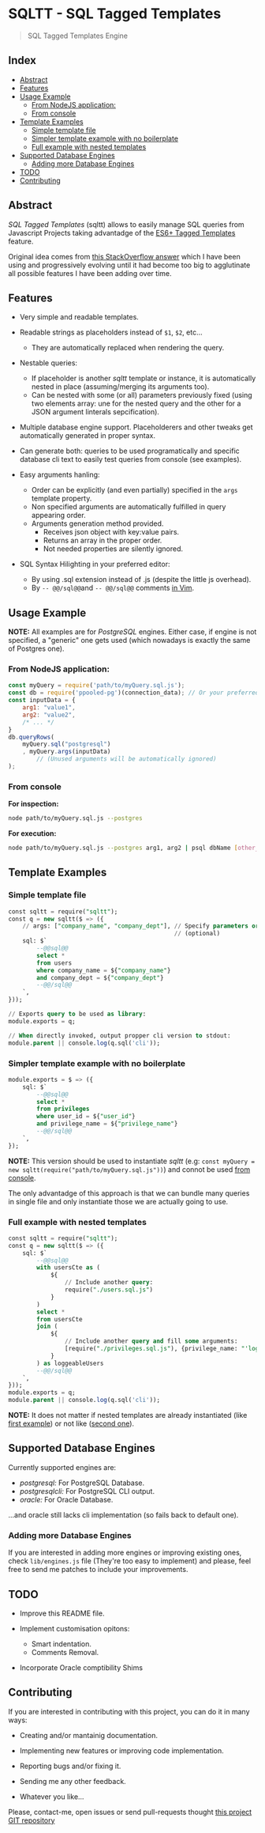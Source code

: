 SQLTT - SQL Tagged Templates
============================

> SQL Tagged Templates Engine

Index
-----

<!-- vim-markdown-toc GitLab -->

* [Abstract](#abstract)
* [Features](#features)
* [Usage Example](#usage-example)
    * [From NodeJS application:](#from-nodejs-application)
    * [From console](#from-console)
* [Template Examples](#template-examples)
    * [Simple template file](#simple-template-file)
    * [Simpler template example with no boilerplate](#simpler-template-example-with-no-boilerplate)
    * [Full example with nested templates](#full-example-with-nested-templates)
* [Supported Database Engines](#supported-database-engines)
    * [Adding more Database Engines](#adding-more-database-engines)
* [TODO](#todo)
* [Contributing](#contributing)

<!-- vim-markdown-toc -->


Abstract
--------

*SQL Tagged Templates* (sqltt) allows to easily manage SQL queries from
Javascript Projects taking advantadge of the [ES6+ Tagged
Templates](https://developer.mozilla.org/en-US/docs/Web/JavaScript/Reference/Template_literals#Tagged_templates)
feature.

Original idea comes from [this StackOverflow
answer](https://stackoverflow.com/a/41136912/4243912) which I have been using
and progressively evolving until it had become too big to agglutinate all
possible features I have been adding over time.


Features
--------

  * Very simple and readable templates.

  * Readable strings as placeholders instead of `$1`, `$2`, etc...
    - They are automatically replaced when rendering the query.

  * Nestable queries:
    - If placeholder is another *sqltt* template or instance, it is
      automatically nested in place (assuming/merging its arguments too).
    - Can be nested with some (or all) parameters previously fixed (using two
      elements array: une for the nested query and the other for a JSON
      argument linterals sepcification).

  * Multiple database engine support. Placeholderers and other tweaks get
    automatically generated in proper syntax.

  * Can generate both: queries to be used programatically and specific database
    cli text to easily test queries from console (see examples).

  * Easy arguments hanling:
    - Order can be explicitly (and even partially) specified in the `args`
      template property.
    - Non specified arguments are automatically fulfilled in query appearing
      order.
    - Arguments generation method provided.
      + Receives json object with key:value pairs.
      + Returns an array in the proper order.
      + Not needed properties are silently ignored.

  * SQL Syntax Hilighting in your preferred editor:
    - By using .sql extension instead of .js (despite the little js overhead).
    - By `-- @@/sql@@`and `-- @@/sql@@` comments [in
      Vim](http://vim.wikia.com/wiki/Different_syntax_highlighting_within_regions_of_a_file). 


Usage Example
-------------

>
**NOTE:** All examples are for *PostgreSQL* engines. Either case, if engine is
not specified, a "generic" one gets used (which nowadays is exactly the same of
Postgres one).
>

### From NodeJS application:

```javascript
const myQuery = require('path/to/myQuery.sql.js');
const db = require('ppooled-pg')(connection_data); // Or your preferred library.
const inputData = {
    arg1: "value1",
    arg2: "value2",
    /* ... */
}
db.queryRows(
    myQuery.sql("postgresql")
    , myQuery.args(inputData)
        // (Unused arguments will be automatically ignored)
);
```

### From console

**For inspection:**
```sh
node path/to/myQuery.sql.js --postgres
```

**For execution:**

```sh
node path/to/myQuery.sql.js --postgres arg1, arg2 | psql dbName [other_arguments...]
```

Template Examples
-----------------


### Simple template file

```sql
const sqltt = require("sqltt");
const q = new sqltt($ => ({
    // args: ["company_name", "company_dept"], // Specify parameters order
                                               // (optional)
    sql: $`
        --@@sql@@
        select *
        from users
        where company_name = ${"company_name"}
        and company_dept = ${"company_dept"}
        --@@/sql@@
    `,
}));

// Exports query to be used as library:
module.exports = q;

// When directly invoked, output propper cli version to stdout:
module.parent || console.log(q.sql('cli'));
```


### Simpler template example with no boilerplate

```sql
module.exports = $ => ({
    sql: $`
        --@@sql@@
        select *
        from privileges
        where user_id = ${"user_id"}
        and privilege_name = ${"privilege_name"}
        --@@/sql@@
    `,
});
```

>
**NOTE:** This version should be used to instantiate *sqltt* (e.g: `const
myQuery = new sqltt(require("path/to/myQuery.sql.js"))`) and connot be used
[from console](#from-console).
>
The only advantadge of this approach is that we can bundle many queries in
single file and only instantiate those we are actually going to use.
>


### Full example with nested templates

```sql
const sqltt = require("sqltt");
const q = new sqltt($ => ({
    sql: $`
        --@@sql@@
        with usersCte as (
            ${
                // Include another query:
                require("./users.sql.js")
            }
        )
        select *
        from usersCte
        join (
            ${
                // Include another query and fill some arguments:
                [require("./privileges.sql.js"), {privilege_name: "'login'"}]
            }
        ) as loggeableUsers
        --@@/sql@@
    `,
}));
module.exports = q;
module.parent || console.log(q.sql('cli'));
```

>
**NOTE:** It does not matter if nested templates are already instantiated (like
[first example](#simple-template-file)) or not like ([second
one](#simpler-template-example-with-no-boilerplate)).  
>


Supported Database Engines
--------------------------

Currently supported engines are:

  * *postgresql:* For PostgreSQL Database.
  * *postgresqlcli:* For PostgreSQL CLI output.
  * *oracle:* For Oracle Database.

...and oracle still lacks cli implementation (so fails back to default one).

### Adding more Database Engines

If you are interested in adding more engines or improving existing ones, check
`lib/engines.js` file (They're too easy to implement) and please, feel free to
send me patches to include your improvements.


TODO
----

  * Improve this README file.

  * Implement customisation opitons:
    - Smart indentation.
    - Comments Removal.

  * Incorporate Oracle comptibility Shims


Contributing
------------

If you are interested in contributing with this project, you can do it in many ways:

  * Creating and/or mantainig documentation.

  * Implementing new features or improving code implementation.

  * Reporting bugs and/or fixing it.

  * Sending me any other feedback.

  * Whatever you like...

Please, contact-me, open issues or send pull-requests thought [this project GIT repository](https://github.com/bitifet/sqltt)

